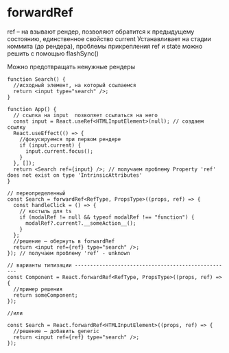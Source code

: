 # forwardRef

ref – на взывают рендер, позволяют обратится к предыдущему состоянию, единственное свойство current
Устанавливает на стадии коммита (до рендера), проблемы прикрепления ref и state можно решить с помощью flashSync()

Можно предотвращать ненужные рендеры

```tsx
function Search() {
  //исходный элемент, на который ссылаемся
  return <input type="search" />;
}

function App() {
  // ссылка на input  позволяет ссылаться на него
  const input = React.useRef<HTMLInputElement>(null); // создаем ссылку
  React.useEffect(() => {
    //фокусируемся при первом рендере
    if (input.current) {
      input.current.focus();
    }
  }, []);
  return <Search ref={input} />; // получаем проблему Property 'ref' does not exist on type 'IntrinsicAttributes'
}

// переопределенный
const Search = forwardRef<RefType, PropsType>((props, ref) => {
  const handleClick = () => {
    // костыль для ts
    if (modalRef != null && typeof modalRef !== "function") {
      modalRef?.current?.__someAction__();
    }
  };
  //решение – обернуть в forwardRef
  return <input ref={ref} type="search" />;
}); // получаем проблему 'ref‘ - unknown

// варианты типизации ---------------------------------------------------
const Component = React.forwardRef<RefType, PropsType>((props, ref) => {
  //пример решения
  return someComponent;
});

//или

const Search = React.forwardRef<HTMLInputElement>((props, ref) => {
  //решение – добавить generic
  return <input ref={ref} type="search" />;
});
```
